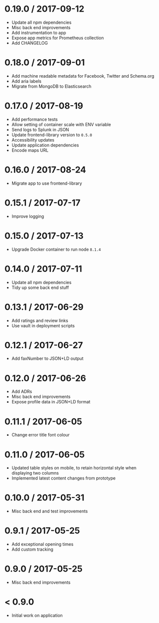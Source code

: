 0.19.0 / 2017-09-12
===================
- Update all npm dependencies
- Misc back end improvements
- Add instrumentation to app
- Expose app metrics for Prometheus collection
- Add CHANGELOG

0.18.0 / 2017-09-01
===================
- Add machine readable metadata for Facebook, Twitter and Schema.org
- Add aria labels
- Migrate from MongoDB to Elasticsearch

0.17.0 / 2017-08-19
===================
- Add performance tests
- Allow setting of container scale with ENV variable
- Send logs to Splunk in JSON
- Update frontend-library version to `0.5.0`
- Accessibility updates
- Update application dependencies
- Encode maps URL

0.16.0 / 2017-08-24
===================
- Migrate app to use frontend-library

0.15.1 / 2017-07-17
===================
- Improve logging

0.15.0 / 2017-07-13
===================
- Upgrade Docker container to run node `8.1.4`

0.14.0 / 2017-07-11
===================
- Update all npm dependencies
- Tidy up some back end stuff

0.13.1 / 2017-06-29
===================
- Add ratings and review links
- Use vault in deployment scripts

0.12.1 / 2017-06-27
===================
- Add faxNumber to JSON+LD output

0.12.0 / 2017-06-26
===================
- Add ADRs
- Misc back end improvements
- Expose profile data in JSON+LD format

0.11.1 / 2017-06-05
===================
- Change error title font colour

0.11.0 / 2017-06-05
===================
- Updated table styles on mobile, to retain horizontal style when displaying two columns
- Implemented latest content changes from prototype

0.10.0 / 2017-05-31
===================
- Misc back end and test improvements

0.9.1 / 2017-05-25
==================
- Add exceptional opening times
- Add custom tracking

0.9.0 / 2017-05-25
==================
- Misc back end improvements

< 0.9.0
=======
- Initial work on application
